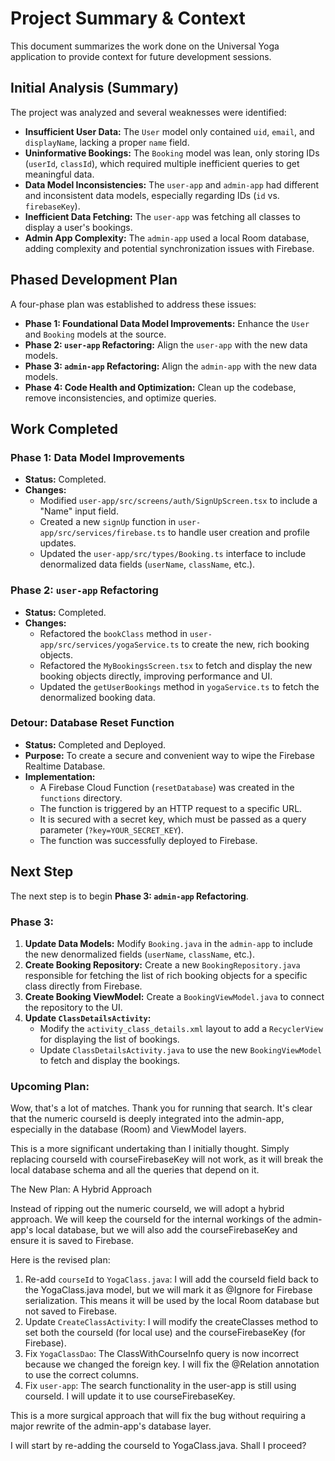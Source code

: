 # Project Summary & Context

This document summarizes the work done on the Universal Yoga application to provide context for future development sessions.

## Initial Analysis (Summary)

The project was analyzed and several weaknesses were identified:
- **Insufficient User Data:** The `User` model only contained `uid`, `email`, and `displayName`, lacking a proper `name` field.
- **Uninformative Bookings:** The `Booking` model was lean, only storing IDs (`userId`, `classId`), which required multiple inefficient queries to get meaningful data.
- **Data Model Inconsistencies:** The `user-app` and `admin-app` had different and inconsistent data models, especially regarding IDs (`id` vs. `firebaseKey`).
- **Inefficient Data Fetching:** The `user-app` was fetching all classes to display a user's bookings.
- **Admin App Complexity:** The `admin-app` used a local Room database, adding complexity and potential synchronization issues with Firebase.

## Phased Development Plan

A four-phase plan was established to address these issues:

- **Phase 1: Foundational Data Model Improvements:** Enhance the `User` and `Booking` models at the source.
- **Phase 2: `user-app` Refactoring:** Align the `user-app` with the new data models.
- **Phase 3: `admin-app` Refactoring:** Align the `admin-app` with the new data models.
- **Phase 4: Code Health and Optimization:** Clean up the codebase, remove inconsistencies, and optimize queries.

## Work Completed

### Phase 1: Data Model Improvements

- **Status:** Completed.
- **Changes:**
    - Modified `user-app/src/screens/auth/SignUpScreen.tsx` to include a "Name" input field.
    - Created a new `signUp` function in `user-app/src/services/firebase.ts` to handle user creation and profile updates.
    - Updated the `user-app/src/types/Booking.ts` interface to include denormalized data fields (`userName`, `className`, etc.).

### Phase 2: `user-app` Refactoring

- **Status:** Completed.
- **Changes:**
    - Refactored the `bookClass` method in `user-app/src/services/yogaService.ts` to create the new, rich booking objects.
    - Refactored the `MyBookingsScreen.tsx` to fetch and display the new booking objects directly, improving performance and UI.
    - Updated the `getUserBookings` method in `yogaService.ts` to fetch the denormalized booking data.

### Detour: Database Reset Function

- **Status:** Completed and Deployed.
- **Purpose:** To create a secure and convenient way to wipe the Firebase Realtime Database.
- **Implementation:**
    - A Firebase Cloud Function (`resetDatabase`) was created in the `functions` directory.
    - The function is triggered by an HTTP request to a specific URL.
    - It is secured with a secret key, which must be passed as a query parameter (`?key=YOUR_SECRET_KEY`).
    - The function was successfully deployed to Firebase.

## Next Step

The next step is to begin **Phase 3: `admin-app` Refactoring**.

### Phase 3:

1.  **Update Data Models:** Modify `Booking.java` in the `admin-app` to include the new denormalized fields (`userName`, `className`, etc.).
2.  **Create Booking Repository:** Create a new `BookingRepository.java` responsible for fetching the list of rich booking objects for a specific class directly from Firebase.
3.  **Create Booking ViewModel:** Create a `BookingViewModel.java` to connect the repository to the UI.
4.  **Update `ClassDetailsActivity`:**
    *   Modify the `activity_class_details.xml` layout to add a `RecyclerView` for displaying the list of bookings.
    *   Update `ClassDetailsActivity.java` to use the new `BookingViewModel` to fetch and display the bookings.

### Upcoming Plan: ###
Wow, that's a lot of matches. Thank you for running that search. It's clear that
  the numeric courseId is deeply integrated into the admin-app, especially in the
  database (Room) and ViewModel layers.

  This is a more significant undertaking than I initially thought. Simply
  replacing courseId with courseFirebaseKey will not work, as it will break the
  local database schema and all the queries that depend on it.

  The New Plan: A Hybrid Approach

  Instead of ripping out the numeric courseId, we will adopt a hybrid approach.
  We will keep the courseId for the internal workings of the admin-app's local
  database, but we will also add the courseFirebaseKey and ensure it is saved to
  Firebase.

  Here is the revised plan:

   1. Re-add `courseId` to `YogaClass.java`: I will add the courseId field back to
      the YogaClass.java model, but we will mark it as @Ignore for Firebase
      serialization. This means it will be used by the local Room database but not
      saved to Firebase.
   2. Update `CreateClassActivity`: I will modify the createClasses method to set
      both the courseId (for local use) and the courseFirebaseKey (for Firebase).
   3. Fix `YogaClassDao`: The ClassWithCourseInfo query is now incorrect because we
      changed the foreign key. I will fix the @Relation annotation to use the
      correct columns.
   4. Fix `user-app`: The search functionality in the user-app is still using
      courseId. I will update it to use courseFirebaseKey.

  This is a more surgical approach that will fix the bug without requiring a
  major rewrite of the admin-app's database layer.

  I will start by re-adding the courseId to YogaClass.java. Shall I proceed?
